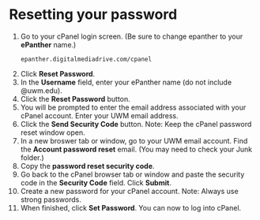 # Resetting your password

1. Go to your cPanel login screen. \(Be sure to change epanther to your **ePanther** name.\)<p><pre><code>epanther.digitalmediadrive.com/cpanel
</code></pre></p>
2. Click **Reset Password**.
3. In the **Username** field, enter your ePanther name \(do not include @uwm.edu\).
4. Click the **Reset Password** button.
5. You will be prompted to enter the email address associated with your cPanel account. Enter your UWM email address.
6. Click the **Send Security Code** button. Note: Keep the cPanel password reset window open. 
7. In a new broswer tab or window, go to your UWM email account. Find the **Account password reset** email. \(You may need to check your Junk folder.\)
8. Copy the **password reset security code**. 
9. Go back to the cPanel browser tab or window and paste the security code in the **Security Code** field. Click **Submit**.
10. Create a new password for your cPanel account. Note: Always use strong passwords. 
11. When finished, click **Set Password**. You can now to log into cPanel.

